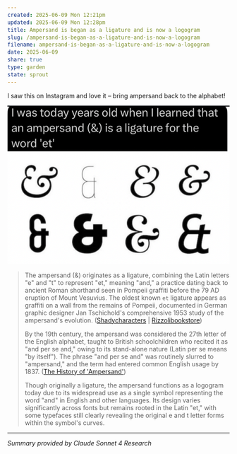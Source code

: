 ```yaml
---
created: 2025-06-09 Mon 12:21pm
updated: 2025-06-09 Mon 12:28pm
title: Ampersand is began as a ligature and is now a logogram
slug: /ampersand-is-began-as-a-ligature-and-is-now-a-logogram
filename: ampersand-is-began-as-a-ligature-and-is-now-a-logogram
date: 2025-06-09
share: true
type: garden
state: sprout
---
```

I saw this on Instagram and love it – bring ampersand back to the alphabet! 

![Screenshot 2025-06-09 at 12.21.37 PM.png](../../static/images/Screenshot%202025-06-09%20at%2012.21.37%20PM.png)

> The ampersand (&) originates as a ligature, combining the Latin letters "e" and "t" to represent "et," meaning "and," a practice dating back to ancient Roman shorthand seen in Pompeii graffiti before the 79 AD eruption of Mount Vesuvius. The oldest known `et` ligature appears as graffiti on a wall from the remains of Pompeii, documented in German graphic designer Jan Tschichold's comprehensive 1953 study of the ampersand's evolution. ([Shadycharacters](https://shadycharacters.co.uk/2011/06/the-ampersand-part-2-of-2/) | [Rizzolibookstore](https://www.rizzolibookstore.com/product/jan-tschichold-brief-history-ampersand-et-ampersands-pack))
> 
> By the 19th century, the ampersand was considered the 27th letter of the English alphabet, taught to British schoolchildren who recited it as "and per se and," owing to its stand-alone nature (Latin per se means "by itself"). The phrase "and per se and" was routinely slurred to "ampersand," and the term had entered common English usage by 1837. ([The History of 'Ampersand'](https://www.merriam-webster.com/grammar/the-history-of-ampersand))
> 
> Though originally a ligature, the ampersand functions as a logogram today due to its widespread use as a single symbol representing the word "and" in English and other languages. Its design varies significantly across fonts but remains rooted in the Latin "et," with some typefaces still clearly revealing the original e and t letter forms within the symbol's curves.

---

*Summary provided by Claude Sonnet 4 Research*